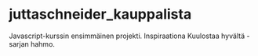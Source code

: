 # juttaschneider_kauppalista
Javascript-kurssin ensimmäinen projekti. Inspiraationa Kuulostaa hyvältä -sarjan hahmo.




